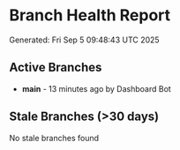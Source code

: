 # Branch Health Report
Generated: Fri Sep  5 09:48:43 UTC 2025

## Active Branches
- **main** - 13 minutes ago by Dashboard Bot

## Stale Branches (>30 days)
No stale branches found
